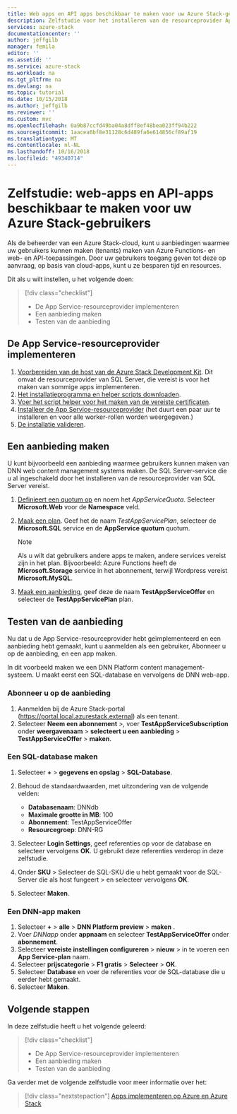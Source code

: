 ```yaml
---
title: Web apps en API apps beschikbaar te maken voor uw Azure Stack-gebruikers | Microsoft Docs
description: Zelfstudie voor het installeren van de resourceprovider App Service en maak biedt die uw Azure Stack-gebruikers bieden de mogelijkheid te maken van web apps en API apps.
services: azure-stack
documentationcenter: ''
author: jeffgilb
manager: femila
editor: ''
ms.assetid: ''
ms.service: azure-stack
ms.workload: na
ms.tgt_pltfrm: na
ms.devlang: na
ms.topic: tutorial
ms.date: 10/15/2018
ms.author: jeffgilb
ms.reviewer: ''
ms.custom: mvc
ms.openlocfilehash: 0a9b87ccfd49ba04a8dff8ef48bea023ff94b222
ms.sourcegitcommit: 1aacea6bf8e31128c6d489fa6e614856cf89af19
ms.translationtype: MT
ms.contentlocale: nl-NL
ms.lasthandoff: 10/16/2018
ms.locfileid: "49340714"
---
```

# <a name="tutorial-make-web-and-api-apps-available-to-your-azure-stack-users"></a>Zelfstudie: web-apps en API-apps beschikbaar te maken voor uw Azure Stack-gebruikers

Als de beheerder van een Azure Stack-cloud, kunt u aanbiedingen waarmee uw gebruikers kunnen maken (tenants) maken van Azure Functions- en web- en API-toepassingen. Door uw gebruikers toegang geven tot deze op aanvraag, op basis van cloud-apps, kunt u ze besparen tijd en resources.

Dit als u wilt instellen, u het volgende doen:

> [!div class="checklist"]
> * De App Service-resourceprovider implementeren
> * Een aanbieding maken
> * Testen van de aanbieding

## <a name="deploy-the-app-service-resource-provider"></a>De App Service-resourceprovider implementeren

1. [Voorbereiden van de host van de Azure Stack Development Kit](azure-stack-app-service-before-you-get-started.md). Dit omvat de resourceprovider van SQL Server, die vereist is voor het maken van sommige apps implementeren.
2. [Het installatieprogramma en helper scripts downloaden](azure-stack-app-service-deploy.md).
3. [Voer het script helper voor het maken van de vereiste certificaten](azure-stack-app-service-deploy.md).
4. [Installeer de App Service-resourceprovider](azure-stack-app-service-deploy.md) (het duurt een paar uur te installeren en voor alle worker-rollen worden weergegeven.)
5. [De installatie valideren](azure-stack-app-service-deploy.md#validate-the-app-service-on-azure-stack-installation).

## <a name="create-an-offer"></a>Een aanbieding maken

U kunt bijvoorbeeld een aanbieding waarmee gebruikers kunnen maken van DNN web content management systems maken. De SQL Server-service die u al ingeschakeld door het installeren van de resourceprovider van SQL Server vereist.

1.  [Definieert een quotum op](azure-stack-setting-quotas.md) en noem het *AppServiceQuota*. Selecteer **Microsoft.Web** voor de **Namespace** veld.
2.  [Maak een plan](azure-stack-create-plan.md). Geef het de naam *TestAppServicePlan*, selecteer de **Microsoft.SQL** service en de **AppService quotum** quotum.

    > [!NOTE]
    > Als u wilt dat gebruikers andere apps te maken, andere services vereist zijn in het plan. Bijvoorbeeld: Azure Functions heeft de **Microsoft.Storage** service in het abonnement, terwijl Wordpress vereist **Microsoft.MySQL**.

3.  [Maak een aanbieding](azure-stack-create-offer.md), geef deze de naam **TestAppServiceOffer** en selecteer de **TestAppServicePlan** plan.

## <a name="test-the-offer"></a>Testen van de aanbieding

Nu dat u de App Service-resourceprovider hebt geïmplementeerd en een aanbieding hebt gemaakt, kunt u aanmelden als een gebruiker, Abonneer u op de aanbieding, en een app maken.

In dit voorbeeld maken we een DNN Platform content management-systeem. U maakt eerst een SQL-database en vervolgens de DNN web-app.

### <a name="subscribe-to-the-offer"></a>Abonneer u op de aanbieding

1. Aanmelden bij de Azure Stack-portal (https://portal.local.azurestack.external) als een tenant.
2. Selecteer **Neem een abonnement** >, voer **TestAppServiceSubscription** onder **weergavenaam** > **selecteert u een aanbieding**  >  **TestAppServiceOffer** > **maken**.

### <a name="create-a-sql-database"></a>Een SQL-database maken

1. Selecteer **+**  >  **gegevens en opslag** > **SQL-Database**.
2. Behoud de standaardwaarden, met uitzondering van de volgende velden:

    - **Databasenaam**: DNNdb
    - **Maximale grootte in MB**: 100
    - **Abonnement**: TestAppServiceOffer
    - **Resourcegroep**: DNN-RG

3. Selecteer **Login Settings**, geef referenties op voor de database en selecteer vervolgens **OK**. U gebruikt deze referenties verderop in deze zelfstudie.
4. Onder **SKU** > Selecteer de SQL-SKU die u hebt gemaakt voor de SQL-Server die als host fungeert > en selecteer vervolgens **OK**.
5. Selecteer **Maken**.

### <a name="create-a-dnn-app"></a>Een DNN-app maken

1. Selecteer **+**  >  **alle** > **DNN Platform preview** > **maken** .
2. Voer *DNNapp* onder **appnaam** en selecteer **TestAppServiceOffer** onder **abonnement**.
3. Selecteer **vereiste instellingen configureren** > **nieuw** > in te voeren een **App Service-plan** naam.
4. Selecteer **prijscategorie** > **F1 gratis** > **Selecteer** > **OK**.
5. Selecteer **Database** en voer de referenties voor de SQL-database die u eerder hebt gemaakt.
6. Selecteer **Maken**.

## <a name="next-steps"></a>Volgende stappen

In deze zelfstudie heeft u het volgende geleerd:

> [!div class="checklist"]
> * De App Service-resourceprovider implementeren
> * Een aanbieding maken
> * Testen van de aanbieding

Ga verder met de volgende zelfstudie voor meer informatie over het:

> [!div class="nextstepaction"]
> [Apps implementeren op Azure en Azure Stack](user/azure-stack-solution-pipeline.md)

